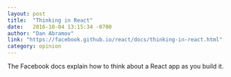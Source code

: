 ```yaml
---
layout: post
title:  "Thinking in React"
date:   2016-10-04 13:15:34 -0700
author: "Dan Abramov"
link: "https://facebook.github.io/react/docs/thinking-in-react.html"
category: opinion
---
```


The Facebook docs explain how to think about a React app as you build it.